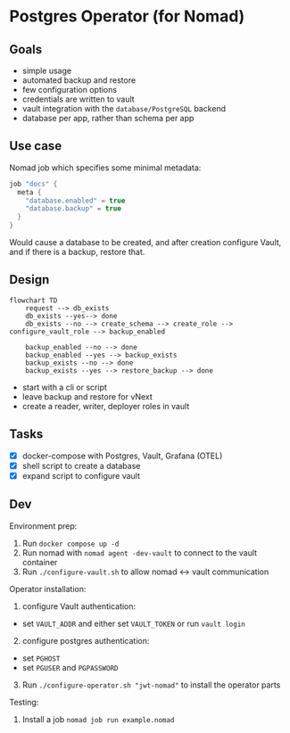 # Postgres Operator (for Nomad)


## Goals

- simple usage
- automated backup and restore
- few configuration options
- credentials are written to vault
- vault integration with the `database/PostgreSQL` backend
- database per app, rather than schema per app

## Use case

Nomad job which specifies some minimal metadata:

```c
job "docs" {
  meta {
    "database.enabled" = true
    "database.backup" = true
  }
}
```

Would cause a database to be created, and after creation configure Vault, and if there is a backup, restore that.

## Design

```mermaid
flowchart TD
	request --> db_exists
	db_exists --yes--> done
	db_exists --no --> create_schema --> create_role --> configure_vault_role --> backup_enabled

	backup_enabled --no --> done
	backup_enabled --yes --> backup_exists
	backup_exists --no --> done
	backup_exists --yes --> restore_backup --> done
```

- start with a cli or script
- leave backup and restore for vNext
- create a reader, writer, deployer roles in vault

## Tasks

- [x] docker-compose with Postgres, Vault, Grafana (OTEL)
- [x] shell script to create a database
- [x] expand script to configure vault

## Dev


Environment prep:

1. Run `docker compose up -d`
2. Run nomad with `nomad agent -dev-vault` to connect to the vault container
3. Run `./configure-vault.sh` to allow nomad <-> vault communication


Operator installation:

1. configure Vault authentication:
  - set `VAULT_ADDR` and either set `VAULT_TOKEN` or run `vault login`
2. configure postgres authentication:
  - set `PGHOST`
  - set `PGUSER` and `PGPASSWORD`
3. Run `./configure-operator.sh "jwt-nomad"` to install the operator parts

Testing:

1. Install a job `nomad job run example.nomad`
